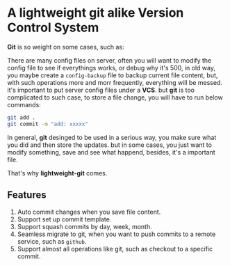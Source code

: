 # A lightweight git alike Version Control System

**Git** is so weight on some cases, such as:

There are many config files on server, often you will want to modify the config file
to see if everythings works, or debug why it's 500, in old way, you maybe create a `config-backup` file to
backup current file content, but, with such operations more and morr frequently, everything will be messed.
it's important to put server config files under a **VCS**.
but **git** is too complicated to such case, to store a file change, you will have to run below commands:
```bash
git add .
git commit -m "add: xxxxx"
```
In general, **git** desinged to be used in a serious way, you make sure what you did
and then store the updates.
but in some cases, you just want to modify something, save and see what happend, besides,
it's a important file.

That's why **lightweight-git** comes.

## Features

1. Auto commit changes when you save file content.
2. Support set up commit template.
3. Support squash commits by day, week, month.
4. Seamless migrate to git, when you want to push commits to a remote service,
  such as `github`.
5. Support almost all operations like git, such as checkout to a specific commit.
